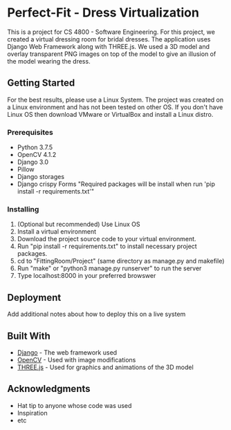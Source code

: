 # Perfect-Fit - Dress Virtualization
This is a project for CS 4800 - Software Engineering. For this project, we created a virtual dressing room for bridal dresses. The application uses Django Web Framework along with THREE.js. We used a 3D model and overlay transparent PNG images on top of the model to give an illusion of the model wearing the dress. 


## Getting Started
For the best results, please use a Linux System. The project was created on a Linux environment and has not been tested on other OS. 
If you don't have Linux OS then download VMware or VirtualBox and install a Linux distro. 


### Prerequisites
- Python 3.7.5
- OpenCV 4.1.2
- Django 3.0 
- Pillow 
- Django storages 
- Django crispy Forms 
"Required packages will be install when run 'pip install -r requirements.txt'"


### Installing
1) (Optional but recommended) Use Linux OS
2) Install a virtual environment
3) Download the project source code to your virtual environment. 
4) Run "pip install -r requirements.txt" to install necessary project packages. 
5) cd to "FittingRoom/Project" (same directory as manage.py and makefile)
6) Run "make" or "python3 manage.py runserver" to run the server
7) Type localhost:8000 in your preferred browswer


## Deployment

Add additional notes about how to deploy this on a live system


## Built With
* [Django](https://docs.djangoproject.com/en/3.0/) - The web framework used
* [OpenCV](https://docs.opencv.org/4.1.2/) - Used with image modifications
* [THREE.js](https://threejs.org/docs/) - Used for graphics and animations of the 3D model


## Acknowledgments

* Hat tip to anyone whose code was used
* Inspiration
* etc
